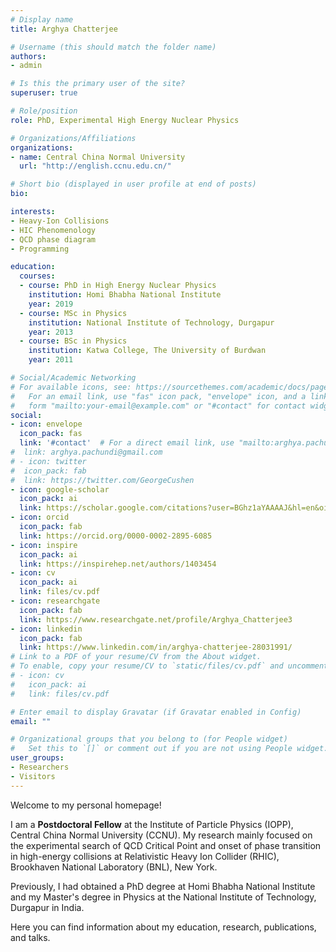 ```yaml
---
# Display name
title: Arghya Chatterjee

# Username (this should match the folder name)
authors:
- admin

# Is this the primary user of the site?
superuser: true

# Role/position
role: PhD, Experimental High Energy Nuclear Physics

# Organizations/Affiliations
organizations:
- name: Central China Normal University
  url: "http://english.ccnu.edu.cn/"

# Short bio (displayed in user profile at end of posts)
bio: 

interests:
- Heavy-Ion Collisions
- HIC Phenomenology
- QCD phase diagram
- Programming

education:
  courses:
  - course: PhD in High Energy Nuclear Physics
    institution: Homi Bhabha National Institute 
    year: 2019
  - course: MSc in Physics
    institution: National Institute of Technology, Durgapur
    year: 2013
  - course: BSc in Physics
    institution: Katwa College, The University of Burdwan
    year: 2011

# Social/Academic Networking
# For available icons, see: https://sourcethemes.com/academic/docs/page-builder/#icons
#   For an email link, use "fas" icon pack, "envelope" icon, and a link in the
#   form "mailto:your-email@example.com" or "#contact" for contact widget.
social:
- icon: envelope
  icon_pack: fas
  link: '#contact'  # For a direct email link, use "mailto:arghya.pachundi@gmail.com".
#  link: arghya.pachundi@gmail.com
# - icon: twitter
#  icon_pack: fab
#  link: https://twitter.com/GeorgeCushen
- icon: google-scholar
  icon_pack: ai
  link: https://scholar.google.com/citations?user=BGhz1aYAAAAJ&hl=en&oi=ao
- icon: orcid
  icon_pack: fab
  link: https://orcid.org/0000-0002-2895-6085
- icon: inspire
  icon_pack: ai
  link: https://inspirehep.net/authors/1403454
- icon: cv
  icon_pack: ai
  link: files/cv.pdf
- icon: researchgate
  icon_pack: fab
  link: https://www.researchgate.net/profile/Arghya_Chatterjee3
- icon: linkedin
  icon_pack: fab
  link: https://www.linkedin.com/in/arghya-chatterjee-28031991/
# Link to a PDF of your resume/CV from the About widget.
# To enable, copy your resume/CV to `static/files/cv.pdf` and uncomment the lines below.
# - icon: cv
#   icon_pack: ai
#   link: files/cv.pdf

# Enter email to display Gravatar (if Gravatar enabled in Config)
email: ""

# Organizational groups that you belong to (for People widget)
#   Set this to `[]` or comment out if you are not using People widget.
user_groups:
- Researchers
- Visitors
---
```


Welcome to my personal homepage!

I am a **Postdoctoral Fellow** at the Institute of Particle Physics (IOPP), Central China Normal University (CCNU). My research mainly focused on the experimental search of QCD Critical Point and onset of phase transition in high-energy collisions at Relativistic Heavy Ion Collider (RHIC), Brookhaven National Laboratory (BNL), New York. 

Previously, I had obtained a PhD degree at Homi Bhabha National Institute and my Master's degree in Physics at the National Institute of Technology, Durgapur in India. 

Here you can find information about my education, research, publications, and talks. 

